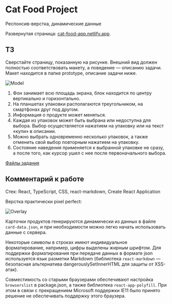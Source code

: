 # Cat Food Project

Респонсив-верстка, динамические данные

Развернутая страница: [cat-food-app.netlify.app](https://cat-food-app.netlify.app/).

## ТЗ

Сверстайте страницу, показанную на рисунке. Внешний вид должен полностью
соответствовать макету, а поведение — описанию задачи. Макет находится в папке
prototype, описание задачи ниже.

![Model](https://user-images.githubusercontent.com/66359825/214067892-742e0996-7903-4f3c-8b38-ae62faf5a8e3.jpg)

1. Фон занимает всю площадь экрана, блок находится по центру вертикально и
   горизонтально.
2. На планшетах упаковки располагаются треугольником, на смартфонах друг под
   другом.
3. Информация о продукте может меняться.
4. Каждая из упаковок может быть выбрана или недоступна для выбора. Выбор
   осуществляется нажатием на упаковку или на текст «купи» в описании.
5. Можно выбрать одновременно несколько упаковок, а также отменить свой
   выбор повторным нажатием на упаковку.
6. Состояние наведения применяется к выбранной упаковке не сразу, а после того,
   как курсор ушел с нее после первоначального выбора.

[Файлы задания](https://dl.funbox.ru/qt-html-css-js.zip)

## Комментарий к работе

Стек: React, TypeScript, CSS, react-markdown, Create React Application

Верстка практически pixel perfect:

![Overlay](https://user-images.githubusercontent.com/66359825/214074937-faf9d7c8-8c2d-4148-9d8c-cc631895a8b6.jpg)

Карточки продуктов генерируются динамически из данных в файле <code>card-data.json</code>, и при необходимости можно легко начать использовать данные с сервера.

Некоторые символы в строках имеют индивидуальное форматирование, например, цифры выделены жирным шрифтом. Для поддержки форматирования при передаче данных в формате json используется язык разметки Markdown (библиотека <code>react-markdown</code> — безопасная альтернатива dangerouslySetInnerHTML для защиты от XSS-атак).

Совместимость со старыми браузерами обеспечивают настройка <code>browserslist</code> в package.json, а также библиотека <code>react-app-polyfill</code>. При этом в связи с прекращением Microsoft поддержки IE11 было принято решение не обеспечивать поддержку этого браузера.
